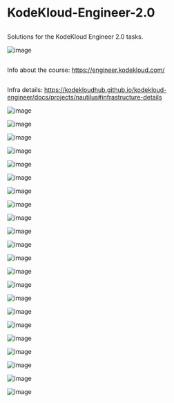 # KodeKloud-Engineer-2.0
##
Solutions for the KodeKloud Engineer 2.0 tasks.

![image](https://github.com/janaom/KodeKloud-Engineer-2.0/assets/83917694/1650cc64-c42e-4304-a23d-0d2c7380b3c7)







##
Info about the course: https://engineer.kodekloud.com/
##
Infra details: https://kodekloudhub.github.io/kodekloud-engineer/docs/projects/nautilus#infrastructure-details

![image](https://github.com/janaom/KodeKloud-Engineer-2.0/assets/83917694/93c18bfc-6ca2-4b9b-8932-efe9f46ce9b4)

![image](https://github.com/janaom/KodeKloud-Engineer-2.0/assets/83917694/49e3debc-9f1e-4a34-b83f-b3c998ff017e)

![image](https://github.com/janaom/KodeKloud-Engineer-2.0/assets/83917694/2287c97d-644a-4a33-9dbc-5483dc49dfb1)

![image](https://github.com/janaom/KodeKloud-Engineer-2.0/assets/83917694/17ef2ce4-b7ce-4d01-9af2-f434cd7b4d9c)

![image](https://github.com/janaom/KodeKloud-Engineer-2.0/assets/83917694/674ec484-76aa-4dc2-b3ae-eac8eef6e266)

![image](https://github.com/janaom/KodeKloud-Engineer-2.0/assets/83917694/834239b0-a8e3-430f-9d2c-d974b5332c52)

![image](https://github.com/janaom/KodeKloud-Engineer-2.0/assets/83917694/b01a2127-8ffa-480d-a1da-76d824e6bbb6)

![image](https://github.com/janaom/KodeKloud-Engineer-2.0/assets/83917694/e60233ea-3ff5-4008-8059-ccb496e57bef)

![image](https://github.com/janaom/KodeKloud-Engineer-2.0/assets/83917694/4cf95357-2d84-4b23-b22a-c0feb7632829)

![image](https://github.com/janaom/KodeKloud-Engineer-2.0/assets/83917694/bbef5d89-cd69-4201-9837-5db5f28a0768)

![image](https://github.com/janaom/KodeKloud-Engineer-2.0/assets/83917694/2fd10839-e85d-43fb-8459-672eaf421f39)

![image](https://github.com/janaom/KodeKloud-Engineer-2.0/assets/83917694/2f15c57b-b86d-4594-913c-c5045ab31ab0)

![image](https://github.com/janaom/KodeKloud-Engineer-2.0/assets/83917694/2fe246a6-bbfc-486f-8342-651653260d7e)

![image](https://github.com/janaom/KodeKloud-Engineer-2.0/assets/83917694/a042ab91-0f32-409a-b87e-7d0f1f13dcca)

![image](https://github.com/janaom/KodeKloud-Engineer-2.0/assets/83917694/3bc98715-a0e8-40fd-8e38-2a721c99cfc9)

![image](https://github.com/janaom/KodeKloud-Engineer-2.0/assets/83917694/3d4448da-e98c-4319-93bb-8dba304ba4a0)

![image](https://github.com/janaom/KodeKloud-Engineer-2.0/assets/83917694/e517b452-6673-4030-b3c7-422862eb26e0)

![image](https://github.com/janaom/KodeKloud-Engineer-2.0/assets/83917694/61e277ed-d258-4ee0-9047-dd84d529f366)

![image](https://github.com/janaom/KodeKloud-Engineer-2.0/assets/83917694/61e277ed-d258-4ee0-9047-dd84d529f366)

![image](https://github.com/janaom/KodeKloud-Engineer-2.0/assets/83917694/9f760748-deda-4776-84b3-e1d4d88779ef)

![image](https://github.com/janaom/KodeKloud-Engineer-2.0/assets/83917694/97d0d9bd-fa53-4f30-b304-fc0e7142408f)

![image](https://github.com/janaom/KodeKloud-Engineer-2.0/assets/83917694/64edd9f9-d338-4b4f-9440-e339319489f8)




